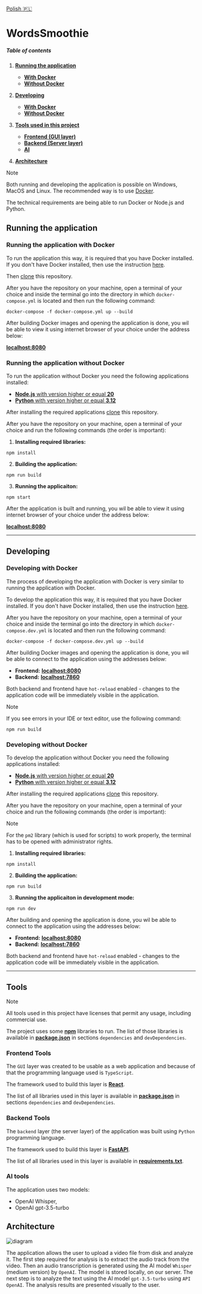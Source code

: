 [Polish :poland:](./README.md)

# WordsSmoothie

##### Table of contents

1. [**Running the application**](#running-the-application)

   - [**With Docker**](#running-the-application-with-docker)
   - [**Without Docker**](#running-the-application-without-docker)

2. [**Developing**](#developing)

   - [**With Docker**](#developing-with-docker)
   - [**Without Docker**](#developing-without-docker)

3. [**Tools used in this project**](#tools)
   - [**Frontend (GUI layer)**](#frontend-tools)
   - [**Backend (Server layer)**](#backend-tools)
   - [**AI**](#ai-tools)
4. [**Architecture**](#architecture)

</hr>

> [!Note]
> Both running and developing the application is possible on Windows, MacOS and Linux. The recommended way is to use [Docker](https://www.docker.com/).
>
> The technical requirements are being able to run Docker or Node.js and Python.

## Running the application

### Running the application with Docker

To run the application this way, it is required that you have Docker installed. If you don't have Docker installed, then use the instruction [here](https://docs.docker.com/get-started/get-docker/).

Then [clone](https://docs.github.com/en/repositories/creating-and-managing-repositories/cloning-a-repository) this repository.

After you have the repository on your machine, open a terminal of your choice and inside the terminal go into the directory in which `docker-compose.yml` is located and then run the following command:

```
docker-compose -f docker-compose.yml up --build
```

After building Docker images and opening the application is done, you wil be able to view it using internet browser of your choice under the address below:

[**localhost:8080**](http://localhost:8080)

### Running the application without Docker

To run the application without Docker you need the following applications installed:

- [**Node.js** with version higher or equal **20**](https://nodejs.org/en/download/package-manager/current)
- [**Python** with version higher or equal **3.12**](https://www.python.org/downloads/)

After installing the required applications [clone](https://docs.github.com/en/repositories/creating-and-managing-repositories/cloning-a-repository) this repository.

After you have the repository on your machine, open a terminal of your choice and run the following commands (the order is important):

1. **Installing required libraries:**

```
npm install
```

2. **Building the application:**

```
npm run build
```

3. **Running the applicaiton:**

```
npm start
```

After the application is built and running, you wil be able to view it using internet browser of your choice under the address below:

[**localhost:8080**](http://localhost:8080)

<hr>

## Developing

### Developing with Docker

The process of developing the application with Docker is very similar to running the application with Docker.

To develop the application this way, it is required that you have Docker installed. If you don't have Docker installed, then use the instruction [here](https://docs.docker.com/get-started/get-docker/).

After you have the repository on your machine, open a terminal of your choice and inside the terminal go into the directory in which `docker-compose.dev.yml` is located and then run the following command:

```
docker-compose -f docker-compose.dev.yml up --build
```

After building Docker images and opening the application is done, you wil be able to connect to the application using the addresses below:

- **Frontend:** [**localhost:8080**](http://localhost:8080)
- **Backend:** [**localhost:7860**](http://localhost:7860)

Both backend and frontend have `hot-reload` enabled - changes to the application code will be immediately visible in the application.

> [!Note]
> If you see errors in your IDE or text editor, use the following command:
>
> ```
> npm run build
> ```

### Developing without Docker

To develop the application without Docker you need the following applications installed:

- [**Node.js** with version higher or equal **20**](https://nodejs.org/en/download/package-manager/current)
- [**Python** with version higher or equal **3.12**](https://www.python.org/downloads/)

After installing the required applications [clone](https://docs.github.com/en/repositories/creating-and-managing-repositories/cloning-a-repository) this repository.

After you have the repository on your machine, open a terminal of your choice and run the following commands (the order is important):

> [!Note]
> For the `pm2` library (which is used for scripts) to work properly, the terminal has to be opened with administrator rights.

1. **Installing required libraries:**

```
npm install
```

2. **Building the application:**

```
npm run build
```

3. **Running the applicaiton in development mode:**

```
npm run dev
```

After building and opening the application is done, you wil be able to connect to the application using the addresses below:

- **Frontend:** [**localhost:8080**](http://localhost:8080)
- **Backend:** [**localhost:7860**](http://localhost:7860)

Both backend and frontend have `hot-reload` enabled - changes to the application code will be immediately visible in the application.

<hr>

## Tools

> [!Note]
> All tools used in this project have licenses that permit any usage, including commercial use.

The project uses some [**npm**](https://www.npmjs.com/) libraries to run. The list of those libraries is available in [**package.json**](./package.json) in sections `dependencies` and `devDependencies`.

### Frontend Tools

The `GUI` layer was created to be usable as a web application and because of that the programming language used is `TypeScript`.

The framework used to build this layer is [**React**](https://react.dev/).

The list of all libraries used in this layer is available in [**package.json**](./frontend/package.json) in sections `dependencies` and `devDependencies`.

### Backend Tools

The `backend` layer (the server layer) of the application was built using `Python` programming language.

The framework used to build this layer is [**FastAPI**](https://fastapi.tiangolo.com/).

The list of all libraries used in this layer is available in [**requirements.txt**](./backend/requirements.txt).

### AI tools
The application uses two models:
- OpenAI Whisper,
- OpenAI gpt-3.5-turbo

</hr>

## Architecture
![diagram](https://github.com/user-attachments/assets/81fe4668-0eed-48bf-bee9-eea3aadc6fc6)

The application allows the user to upload a video file from disk and analyze it. The first step required for analysis is to extract the audio track from the video. Then an audio transcription is generated using the AI model `Whisper` (medium version) by `OpenAI`. The model is stored locally, on our server. The next step is to analyze the text using the AI model `gpt-3.5-turbo` using `API OpenAI`. The analysis results are presented visually to the user.
